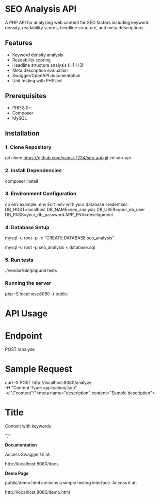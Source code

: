 # SEO Analysis API

A PHP API for analyzing web content for SEO factors including keyword density, readability scores, headline structure, and meta descriptions.

## Features
- Keyword density analysis
- Readability scoring
- Headline structure analysis (H1-H3)
- Meta description evaluation
- Swagger/OpenAPI documentation
- Unit testing with PHPUnit

## Prerequisites
- PHP 8.0+
- Composer
- MySQL

## Installation

### 1. Clone Repository
git clone https://github.com/vamsi-1234/seo-api.git
cd seo-api

### 2. Install Dependencies
composer install

### 3. Environment Configuration
cp env.example .env
Edit .env with your database credentials:
DB_HOST=localhost
DB_NAME=seo_analysis
DB_USER=your_db_user
DB_PASS=your_db_password
APP_ENV=development

### 4. Database Setup
mysql -u root -p -e "CREATE DATABASE seo_analysis"

mysql -u root -p seo_analysis < database.sql

### 5. Run tests
./vendor/bin/phpunit tests

### Running the server
php -S localhost:8080 -t public

# API Usage

# Endpoint

POST /analyze

# Sample Request

curl -X POST http://localhost:8080/analyze \
  -H "Content-Type: application/json" \
  -d '{"content":"<html><head><meta name=\"description\" content=\"Sample description\"></head><body><h1>Title</h1><p>Content with keywords</p></body></html>"}'
  
**Documentation**

Access Swagger UI at:

http://localhost:8080/docs

**Demo Page**

public/demo.html contains a simple testing interface. Access it at:

http://localhost:8080/demo.html

